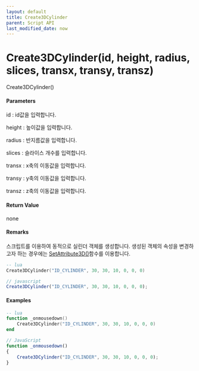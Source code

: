 ```yaml
---
layout: default
title: Create3DCylinder
parent: Script API
last_modified_date: now
---
```

# Create3DCylinder\(id, height, radius, slices, transx, transy, transz\)

Create3DCylinder\(\)

#### Parameters

id : id값을 입력합니다. 

height :  높이값을 입력합니다.

radius :  반지름값을 입력합니다.

slices : 슬라이스 개수를 입력합니다.

transx : x축의 이동값을 입력합니다.

transy : y축의 이동값을 입력합니다.

transz : z축의 이동값을 입력합니다.

#### Return Value

none

#### Remarks

스크립트를 이용하여 동적으로 실린더 객체를 생성합니다. 생성된 객체의 속성을 변경하고자 하는 경우에는 [SetAttribute3D\(\)](/ScriptAPI\SetAttribute3D.html)함수를 이용합니다.

```lua
-- lua
Create3DCylinder("ID_CYLINDER", 30, 30, 10, 0, 0, 0)
```

```js
// javascript
Create3DCylinder("ID_CYLINDER", 30, 30, 10, 0, 0, 0);
```

#### 

#### Examples

```lua
-- lua
function _onmousedown()
    Create3DCylinder("ID_CYLINDER", 30, 30, 10, 0, 0, 0)
end
```

```js
// JavaScript
function _onmousedown()
{    
    Create3DCylinder("ID_CYLINDER", 30, 30, 10, 0, 0, 0);
}
```




